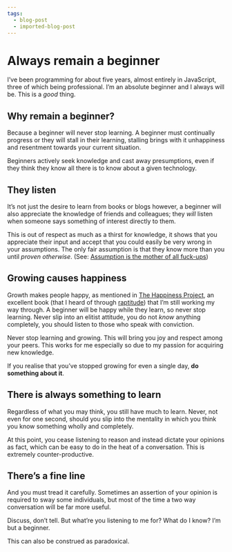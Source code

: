```yaml
---
tags:
  - blog-post
  - imported-blog-post
---
```

# Always remain a beginner

I’ve been programming for about five years, almost entirely in JavaScript, three of which being professional. I’m an absolute beginner and I always will be. This is a _good_ thing.

## Why remain a beginner?

Because a beginner will never stop learning. A beginner must continually progress or they will stall in their learning, stalling brings with it unhappiness and resentment towards your current situation.

Beginners actively seek knowledge and cast away presumptions, even if they think they know all there is to know about a given technology.

## They listen

It’s not just the desire to learn from books or blogs however, a beginner will also appreciate the knowledge of friends and colleagues; they _will_ listen when someone says something of interest directly to them.

This is out of respect as much as a thirst for knowledge, it shows that you appreciate their input and accept that you could easily be very wrong in your assumptions. The only fair assumption is that they know more than you until _proven otherwise_. (See: [Assumption is the mother of all fuck-ups](https://www.youtube.com/watch?v=wg4trPZFUwc))

## Growing causes happiness

Growth makes people happy, as mentioned in [The Happiness Project](http://www.gretchenrubin.com/books/the-happiness-project/about-the-book/), an excellent book (that I heard of through [raptitude](http://www.raptitude.com/)) that I’m still working my way through. A beginner will be happy while they learn, so never stop learning. Never slip into an elitist attitude, you do not _know_ anything completely, you should listen to those who speak with conviction.

Never stop learning and growing. This will bring you joy and respect among your peers. This works for me especially so due to my passion for acquiring new knowledge.

If you realise that you’ve stopped growing for even a single day, **do something about it**.

## There is always something to learn

Regardless of what you may think, you still have much to learn. Never, not even for one second, should you slip into the mentality in which you think you know something wholly and completely.

At this point, you cease listening to reason and instead dictate your opinions as fact, which can be easy to do in the heat of a conversation. This is extremely counter-productive.

## There’s a fine line

And you must tread it carefully. Sometimes an assertion of your opinion is required to sway some individuals, but most of the time a two way conversation will be far more useful.

Discuss, don’t tell. But what’re you listening to me for? What do I know? I’m but a beginner.

This can also be construed as paradoxical.
